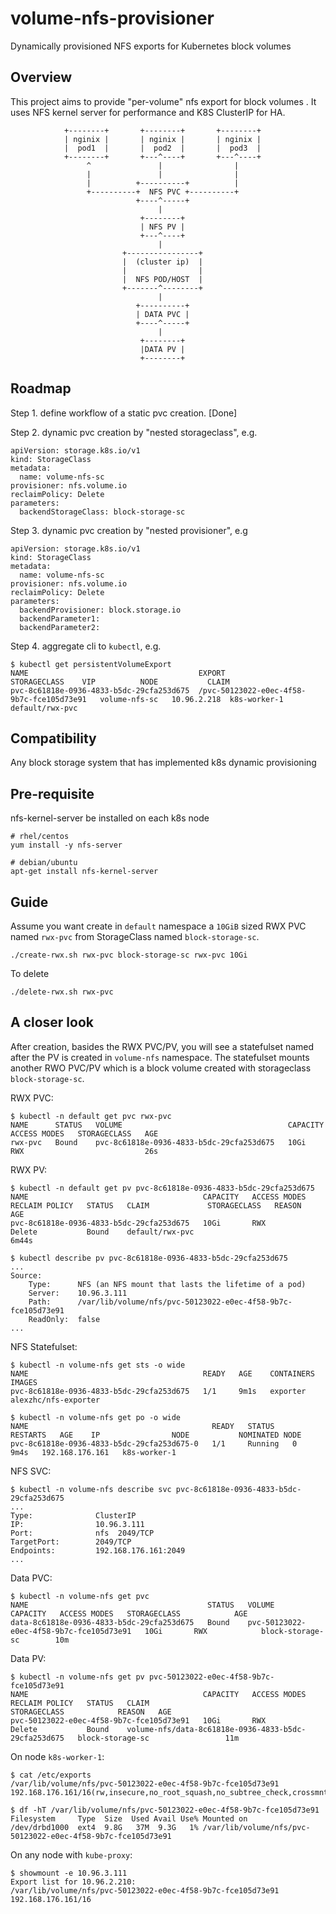# volume-nfs-provisioner
Dynamically provisioned NFS exports for Kubernetes block volumes

## Overview
This project aims to provide "per-volume" nfs export for block volumes . It uses NFS kernel server for performance and K8S ClusterIP for HA.

```
            +--------+       +--------+       +--------+
            | nginix |       | nginix |       | nginix |
            |  pod1  |       |  pod2  |       |  pod3  |
            +--------+       +---^----+       +---^----+
                 ^               |                |
                 |               |                |
                 |          +----------+          |
                 +----------+  NFS PVC +----------+
                            +----^-----+
                                 |
                             +--------+
                             | NFS PV |
                             +---^----+
                                 |
                         +----------------+
                         |  (cluster ip)  |
                         |                |
                         |  NFS POD/HOST  |
                         +-------^--------+
                                 |
                            +----------+
                            | DATA PVC |
                            +----^-----+
                                 |
                             +--------+
                             |DATA PV |
                             +--------+

```

## Roadmap
Step 1. define workflow of a static pvc creation. [Done]

Step 2. dynamic pvc creation by "nested storageclass", e.g.
```
apiVersion: storage.k8s.io/v1
kind: StorageClass
metadata:
  name: volume-nfs-sc
provisioner: nfs.volume.io
reclaimPolicy: Delete
parameters:
  backendStorageClass: block-storage-sc
```
Step 3. dynamic pvc creation by "nested provisioner", e.g
```
apiVersion: storage.k8s.io/v1
kind: StorageClass
metadata:
  name: volume-nfs-sc
provisioner: nfs.volume.io
reclaimPolicy: Delete
parameters:
  backendProvisioner: block.storage.io
  backendParameter1:
  backendParameter2:
```
Step 4. aggregate cli to `kubectl`, e.g.
```
$ kubectl get persistentVolumeExport
NAME                                      EXPORT                                      STORAGECLASS    VIP          NODE           CLAIM
pvc-8c61818e-0936-4833-b5dc-29cfa253d675  /pvc-50123022-e0ec-4f58-9b7c-fce105d73e91   volume-nfs-sc   10.96.2.218  k8s-worker-1   default/rwx-pvc
```
## Compatibility
Any block storage system that has implemented k8s dynamic provisioning

## Pre-requisite
nfs-kernel-server be installed on each k8s node
```
# rhel/centos
yum install -y nfs-server

# debian/ubuntu
apt-get install nfs-kernel-server
```

## Guide
Assume you want create in `default` namespace a `10GiB` sized RWX PVC named `rwx-pvc` from StorageClass named `block-storage-sc`.

```
./create-rwx.sh rwx-pvc block-storage-sc rwx-pvc 10Gi
```

To delete 
```
./delete-rwx.sh rwx-pvc
```

## A closer look
After creation, basides the RWX PVC/PV, you will see a statefulset named after the PV is created in `volume-nfs` namespace. The statefulset mounts another RWO PVC/PV which is a block volume created with storageclass `block-storage-sc`.

RWX PVC:
```
$ kubectl -n default get pvc rwx-pvc
NAME      STATUS   VOLUME                                     CAPACITY   ACCESS MODES   STORAGECLASS   AGE
rwx-pvc   Bound    pvc-8c61818e-0936-4833-b5dc-29cfa253d675   10Gi       RWX                           26s
```

RWX PV:
```
$ kubectl -n default get pv pvc-8c61818e-0936-4833-b5dc-29cfa253d675
NAME                                       CAPACITY   ACCESS MODES   RECLAIM POLICY   STATUS   CLAIM             STORAGECLASS   REASON   AGE
pvc-8c61818e-0936-4833-b5dc-29cfa253d675   10Gi       RWX            Delete           Bound    default/rwx-pvc                           6m44s

$ kubectl describe pv pvc-8c61818e-0936-4833-b5dc-29cfa253d675
...
Source:
    Type:      NFS (an NFS mount that lasts the lifetime of a pod)
    Server:    10.96.3.111
    Path:      /var/lib/volume/nfs/pvc-50123022-e0ec-4f58-9b7c-fce105d73e91
    ReadOnly:  false
...
```

NFS Statefulset:
```
$ kubectl -n volume-nfs get sts -o wide
NAME                                       READY   AGE    CONTAINERS   IMAGES
pvc-8c61818e-0936-4833-b5dc-29cfa253d675   1/1     9m1s   exporter     alexzhc/nfs-exporter

$ kubectl -n volume-nfs get po -o wide
NAME                                         READY   STATUS    RESTARTS   AGE    IP                NODE           NOMINATED NODE
pvc-8c61818e-0936-4833-b5dc-29cfa253d675-0   1/1     Running   0          9m4s   192.168.176.161   k8s-worker-1
```

NFS SVC:
```
$ kubectl -n volume-nfs describe svc pvc-8c61818e-0936-4833-b5dc-29cfa253d675
...
Type:              ClusterIP
IP:                10.96.3.111
Port:              nfs  2049/TCP
TargetPort:        2049/TCP
Endpoints:         192.168.176.161:2049
...
```

Data PVC:
```
$ kubectl -n volume-nfs get pvc
NAME                                        STATUS   VOLUME                                     CAPACITY   ACCESS MODES   STORAGECLASS            AGE
data-8c61818e-0936-4833-b5dc-29cfa253d675   Bound    pvc-50123022-e0ec-4f58-9b7c-fce105d73e91   10Gi       RWX            block-storage-sc        10m
```

Data PV:
```
$ kubectl -n volume-nfs get pv pvc-50123022-e0ec-4f58-9b7c-fce105d73e91
NAME                                       CAPACITY   ACCESS MODES   RECLAIM POLICY   STATUS   CLAIM                                                  STORAGECLASS            REASON   AGE
pvc-50123022-e0ec-4f58-9b7c-fce105d73e91   10Gi       RWX            Delete           Bound    volume-nfs/data-8c61818e-0936-4833-b5dc-29cfa253d675   block-storage-sc                 11m
```

On node `k8s-worker-1`:
```
$ cat /etc/exports
/var/lib/volume/nfs/pvc-50123022-e0ec-4f58-9b7c-fce105d73e91 192.168.176.161/16(rw,insecure,no_root_squash,no_subtree_check,crossmnt)

$ df -hT /var/lib/volume/nfs/pvc-50123022-e0ec-4f58-9b7c-fce105d73e91
Filesystem     Type  Size  Used Avail Use% Mounted on
/dev/drbd1000  ext4  9.8G   37M  9.3G   1% /var/lib/volume/nfs/pvc-50123022-e0ec-4f58-9b7c-fce105d73e91
```

On any node with `kube-proxy`:
```
$ showmount -e 10.96.3.111
Export list for 10.96.2.210:
/var/lib/volume/nfs/pvc-50123022-e0ec-4f58-9b7c-fce105d73e91 192.168.176.161/16
```

